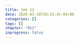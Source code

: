 ```yaml
---
title: Job 12
date: 2020-03-28T20:24:41-04:00
categories: []
tags: []
chapter: "012"
inprogress: false
---
```


